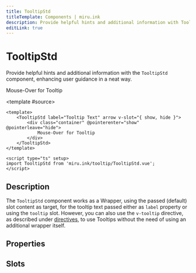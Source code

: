 ```yaml
---
title: TooltipStd
titleTemplate: Components | miru.ink
description: Provide helpful hints and additional information with Tooltip component, enhancing user guidance in a neat way.
editLink: true
---
```


# TooltipStd <Badge text="v0.1.0" />

Provide helpful hints and additional information with the `TooltipStd` component, enhancing user 
guidance in a neat way.

<MiruSource component="TooltipStd" histoire="/story/src-components-tooltip-tooltipstd-story-vue">
<div class="flex flex-row items-center justify-center">
    <TooltipStd label="Tooltip Text" placement="top" v-slot="{ show, hide }" arrow>
        <div class="flex items-center justify-center p-8 border border-gray-300 border-solid rounded-md bg-gray-50 dark:border-gray-500 dark:bg-gray-800"
            @pointerenter="show" @pointerleave="hide">
            Mouse-Over for Tooltip
        </div>
    </TooltipStd>
</div>

<template #source>

```vue
<template>
    <TooltipStd label="Tooltip Text" arrow v-slot="{ show, hide }">
        <div class="container" @pointerenter="show" @pointerleave="hide">
            Mouse-Over for Tooltip
        </div>
    </TooltipStd>
</template>

<script type="ts" setup>
import TooltipStd from 'miru.ink/tooltip/TooltipStd.vue';
</script>
```

</template>
</MiruSource>

## Description

The `TooltipStd` component works as a Wrapper, using the passed (default) slot content as target, 
for the tooltip text passed either as `label` property or using the `tooltip` slot. However, you 
can also use the `v-tooltip` directive, as described under [directives](/references/directives/v-tooltip), to use Tooltips 
without the need of using an additional wrapper itself.

## Properties

<MiruTable :props="{
    color: {
        text: 'The desired color used for this tooltip.',
        type: {
            'Color': ['primary', 'secondary', 'success', 'warning', 'danger', 'info']
        }
    },
    label: {
        text: 'The desired label text for this tooltip, used when no slot is passed.',
        type: 'string',
    },
    delay: {
        text: 'The amount of milliseconds until the tooltip starts to get visible.',
        type: 'number'
    },
    placement: {
        text: 'The floating-ui placement option for this tooltip.',
        type: {
            'Placement': [
                'top',
                'top-start',
                'top-end',
                'left',
                'left-start',
                'left-end',
                'right',
                'right-start',
                'right-end',
                'bottom',
                'bottom-start',
                'bottom-end',
            ]
        }
    },
    offset: {
        text: 'The floating-ui offset option for this tooltip.',
        type: 'OffsetOptions',
        type: {
            'number': null,
            'OffsetValue': {
                mainAxis: 'number',
                crossAxis: 'number',
                alignmentAxis: ['number', 'null'],
            }
        }
    },
    arrow: {
        text: 'Whether to show an arrow or not.',
        type: 'boolean'
    },
    center: {
        text: 'Whether to center the tooltip text or not.',
        type: 'boolean'
    }
}" />

## Slots

<MiruTable :props="{
    default: {
        text: 'Default content slot, used instead of the label property..'
    },
    tooltip: {
        text: 'Tooltip content slot, used instead of the label property.',
    }
}" />


<script setup>
import TooltipStd from '../../../../src/components/tooltip/TooltipStd.vue';
</script>
